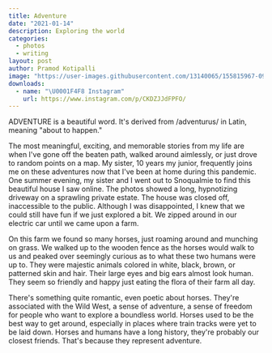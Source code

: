 ```yaml
---
title: Adventure
date: "2021-01-14"
description: Exploring the world
categories:
  - photos
  - writing
layout: post
author: Pramod Kotipalli
image: "https://user-images.githubusercontent.com/13140065/155815967-0968cbf1-2d06-470a-9fc2-7d3b88493cd9.jpg"
downloads:
  - name: "\U0001F4F8 Instagram"
    url: https://www.instagram.com/p/CKDZJJdFPFO/
---
```


ADVENTURE is a beautiful word. It's derived from
/adventurus/ in Latin, meaning "about to happen."

The most meaningful, exciting, and memorable stories from my
life are when I've gone off the beaten path, walked around
aimlessly, or just drove to random points on a map. My
sister, 10 years my junior, frequently joins me on these
adventures now that I've been at home during this pandemic.
One summer evening, my sister and I went out to Snoqualmie
to find this beautiful house I saw online. The photos showed
a long, hypnotizing driveway on a sprawling private estate.
The house was closed off, inaccessible to the public.
Although I was disappointed, I knew that we could still have
fun if we just explored a bit. We zipped around in our
electric car until we came upon a farm.

On this farm we found so many horses, just roaming around
and munching on grass. We walked up to the wooden fence as
the horses would walk to us and peaked over seemingly
curious as to what these two humans were up to. They were
majestic animals colored in white, black, brown, or
patterned skin and hair. Their large eyes and big ears
almost look human. They seem so friendly and happy just
eating the flora of their farm all day.

There's something quite romantic, even poetic about horses.
They're associated with the Wild West, a sense of adventure,
a sense of freedom for people who want to explore a
boundless world. Horses used to be the best way to get
around, especially in places where train tracks were yet to
be laid down. Horses and humans have a long history, they're
probably our closest friends. That's because they represent
adventure.
